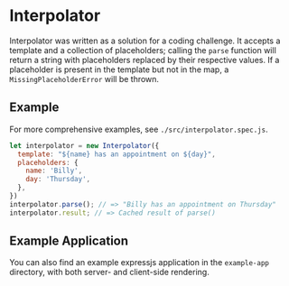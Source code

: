 # Interpolator

Interpolator was written as a solution for a coding challenge. It accepts a
template and a collection of placeholders; calling the `parse` function will
return a string with placeholders replaced by their respective values. If a
placeholder is present in the template but not in the map, a
`MissingPlaceholderError` will be thrown.

## Example

For more comprehensive examples, see `./src/interpolator.spec.js`.

```javascript
let interpolator = new Interpolator({
  template: "${name} has an appointment on ${day}",
  placeholders: {
    name: 'Billy',
    day: 'Thursday',
  },
})
interpolator.parse(); // => "Billy has an appointment on Thursday"
interpolator.result; // => Cached result of parse()
```
## Example Application

You can also find an example expressjs application in the `example-app`
directory, with both server- and client-side rendering.
